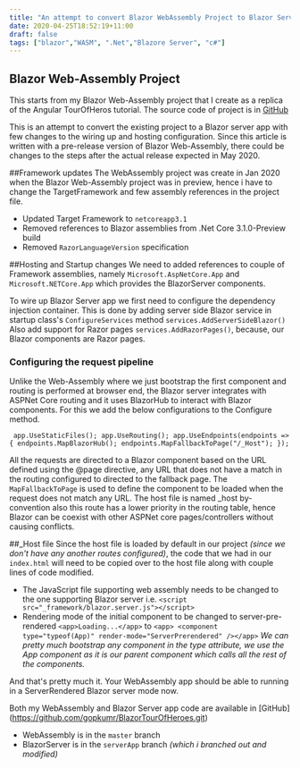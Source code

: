 ```yaml
---
title: "An attempt to convert Blazor WebAssembly Project to Blazor Server App"
date: 2020-04-25T18:52:19+11:00
draft: false
tags: ["blazor","WASM", ".Net","Blazore Server", "c#"]
---
```


## Blazor Web-Assembly Project
This starts from my Blazor Web-Assembly project that I create as a replica of the Angular TourOfHeros tutorial. The source code of project is in [GitHub](https://github.com/gopkumr/BlazorTourOfHeroes.git)  

This is an attempt to convert the existing project to a Blazor server app with few changes to the wiring up and hosting configuration. Since this article is written with a pre-release version of Blazor Web-Assembly, there could be changes to the steps after the actual release expected in May 2020.

##Framework updates
The WebAssembly project was create in Jan 2020 when the Blazor Web-Assembly project was in preview, hence i have to change the TargetFramework and few assembly references in the project file.
* Updated Target Framework to `netcoreapp3.1`
* Removed references to Blazor assemblies from .Net Core 3.1.0-Preview build
* Removed `RazorLanguageVersion` specification

##Hosting and Startup changes
We need to added references to couple of Framework assemblies, namely `Microsoft.AspNetCore.App` and `Microsoft.NETCore.App` which provides the BlazorServer components.

To wire up Blazor Server app we first need to configure the dependency injection container. This is done by adding server side Blazor service in startup class's `ConfigureServices` method
`services.AddServerSideBlazor()`
Also add support for Razor pages `services.AddRazorPages()`, because, our Blazor components are Razor pages.

### Configuring the request pipeline
Unlike the Web-Assembly where we just bootstrap the first component and routing is performed at browser end, the Blazor server integrates with ASPNet Core routing and it uses BlazorHub to interact with Blazor components. For this we add the below configurations to the Configure method.

` app.UseStaticFiles();
  app.UseRouting();
  app.UseEndpoints(endpoints =>
    {
     endpoints.MapBlazorHub();
     endpoints.MapFallbackToPage("/_Host");
    });`

All the requests are directed to a Blazor component based on the URL defined using the @page directive, any URL that does not have a match in the routing configured to directed to the fallback page.
The `MapFallbackToPage` is used to define the component to be loaded when the request does not match any URL. The host file is named _host by-convention also this route has a lower priority in the routing table, hence Blazor can be coexist with other ASPNet core pages/controllers without causing conflicts. 

##_Host file
Since the host file is loaded by default in our project *(since we don't have any another routes configured)*, the code that we had in our `index.html` will need to be copied over to the host file along with couple lines of code modified.

* The JavaScript file supporting web assembly needs to be changed to the one 
  supporting Blazor server
  i.e. `<script src="_framework/blazor.server.js"></script>`
* Rendering mode of the initial component to be changed to server-pre-rendered
  `<app>Loading...</app>`
    to
  `<app> <component type="typeof(App)" render-mode="ServerPrerendered" /></app>`
   *We can pretty much bootstrap any component in the type attribute, we use the 
   App component as it is our parent component which calls all the rest of the 
    components.*

And that's pretty much it. Your WebAssembly app should be able to running in a ServerRendered Blazor server mode now. 

Both my WebAssembly and Blazor Server app code are available in [GitHub] (https://github.com/gopkumr/BlazorTourOfHeroes.git)
* WebAssembly is in the `master` branch
* BlazorServer is in the `serverApp` branch *(which i branched out and modified)*
